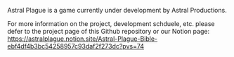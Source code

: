 Astral Plague is a game currently under development by Astral Productions. 

For more information on the project, development schduele, etc. please defer to the project page of this Github repository or our Notion page: https://astralplague.notion.site/Astral-Plague-Bible-ebf4df4b3bc54258957c93daf2f273dc?pvs=74
